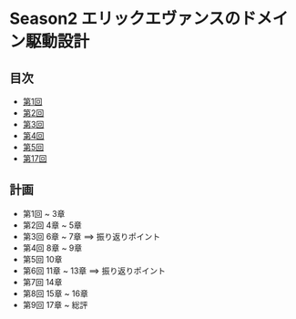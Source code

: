 # Season2 エリックエヴァンスのドメイン駆動設計
## 目次
* [第1回](01rd.md)
* [第2回](02rd.md)
* [第3回](03rd.md)
* [第4回](04th.md)
* [第5回](05th.md)
* [第17回](17th.md)

## 計画
* 第1回 ~ 3章
* 第2回 4章 ~ 5章
* 第3回 6章 ~ 7章 ==> 振り返りポイント
* 第4回 8章 ~ 9章
* 第5回 10章
* 第6回 11章 ~ 13章 ==> 振り返りポイント
* 第7回 14章
* 第8回 15章 ~ 16章
* 第9回 17章 ~ 総評
